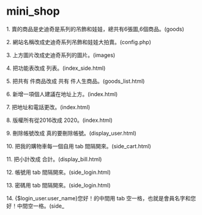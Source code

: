 # mini_shop
<p>1.  賣的商品是史迪奇是系列的吊飾和娃娃，總共有6張圖,6個商品。(goods)</p>
<p>2.  網站名稱改成史迪奇系列吊飾和娃娃大拍賣。(config.php)</p>
<p>3.  上方圖片改成史迪奇系列的圖片。(images)</p>
<p>4.  把功能表改成 列表。(index_side.html)</p>
<p>5.  把共有 件商品改成 共有  件人生商品。(goods_list.html)</p>
<p>6.  新增一項個人建議在地址上方。(index.html)</p>
<p>7.  把地址和電話更改。(index.html)</p>
<p>8.  版權所有從2016改成 2020。(index.html)</p>
<p>9.  刪除帳號改成 真的要刪除帳號。(display_user.html)</p>
<p>10. 把我的購物車每一個自用  tab 間隔開來。(side_cart.html)</p>
<p>11. 把小計改成 合計。(display_bill.html)</p>
<p>12. 帳號用 tab 間隔開來。(side_login.html)</p>
<p>13. 密碼用 tab 間隔開來。(side_login.html)</p>
<p>14. {$login_user.user_name}您好！的中間用 tab 空一格，也就是會員名字和您好！中間空一格。(side_

